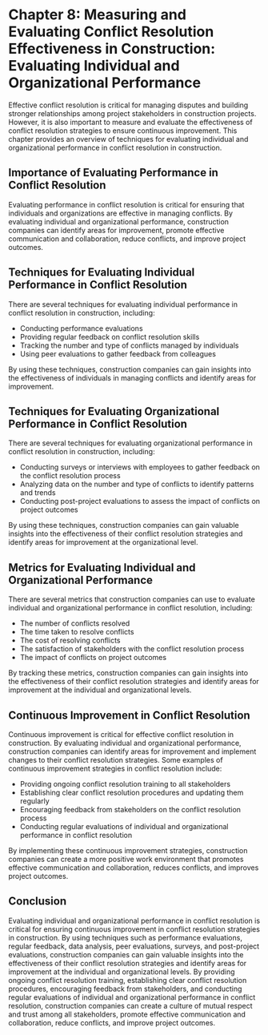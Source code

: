 Chapter 8: Measuring and Evaluating Conflict Resolution Effectiveness in Construction: Evaluating Individual and Organizational Performance
===========================================================================================================================================

Effective conflict resolution is critical for managing disputes and building stronger relationships among project stakeholders in construction projects. However, it is also important to measure and evaluate the effectiveness of conflict resolution strategies to ensure continuous improvement. This chapter provides an overview of techniques for evaluating individual and organizational performance in conflict resolution in construction.

Importance of Evaluating Performance in Conflict Resolution
-----------------------------------------------------------

Evaluating performance in conflict resolution is critical for ensuring that individuals and organizations are effective in managing conflicts. By evaluating individual and organizational performance, construction companies can identify areas for improvement, promote effective communication and collaboration, reduce conflicts, and improve project outcomes.

Techniques for Evaluating Individual Performance in Conflict Resolution
-----------------------------------------------------------------------

There are several techniques for evaluating individual performance in conflict resolution in construction, including:

* Conducting performance evaluations
* Providing regular feedback on conflict resolution skills
* Tracking the number and type of conflicts managed by individuals
* Using peer evaluations to gather feedback from colleagues

By using these techniques, construction companies can gain insights into the effectiveness of individuals in managing conflicts and identify areas for improvement.

Techniques for Evaluating Organizational Performance in Conflict Resolution
---------------------------------------------------------------------------

There are several techniques for evaluating organizational performance in conflict resolution in construction, including:

* Conducting surveys or interviews with employees to gather feedback on the conflict resolution process
* Analyzing data on the number and type of conflicts to identify patterns and trends
* Conducting post-project evaluations to assess the impact of conflicts on project outcomes

By using these techniques, construction companies can gain valuable insights into the effectiveness of their conflict resolution strategies and identify areas for improvement at the organizational level.

Metrics for Evaluating Individual and Organizational Performance
----------------------------------------------------------------

There are several metrics that construction companies can use to evaluate individual and organizational performance in conflict resolution, including:

* The number of conflicts resolved
* The time taken to resolve conflicts
* The cost of resolving conflicts
* The satisfaction of stakeholders with the conflict resolution process
* The impact of conflicts on project outcomes

By tracking these metrics, construction companies can gain insights into the effectiveness of their conflict resolution strategies and identify areas for improvement at the individual and organizational levels.

Continuous Improvement in Conflict Resolution
---------------------------------------------

Continuous improvement is critical for effective conflict resolution in construction. By evaluating individual and organizational performance, construction companies can identify areas for improvement and implement changes to their conflict resolution strategies. Some examples of continuous improvement strategies in conflict resolution include:

* Providing ongoing conflict resolution training to all stakeholders
* Establishing clear conflict resolution procedures and updating them regularly
* Encouraging feedback from stakeholders on the conflict resolution process
* Conducting regular evaluations of individual and organizational performance in conflict resolution

By implementing these continuous improvement strategies, construction companies can create a more positive work environment that promotes effective communication and collaboration, reduces conflicts, and improves project outcomes.

Conclusion
----------

Evaluating individual and organizational performance in conflict resolution is critical for ensuring continuous improvement in conflict resolution strategies in construction. By using techniques such as performance evaluations, regular feedback, data analysis, peer evaluations, surveys, and post-project evaluations, construction companies can gain valuable insights into the effectiveness of their conflict resolution strategies and identify areas for improvement at the individual and organizational levels. By providing ongoing conflict resolution training, establishing clear conflict resolution procedures, encouraging feedback from stakeholders, and conducting regular evaluations of individual and organizational performance in conflict resolution, construction companies can create a culture of mutual respect and trust among all stakeholders, promote effective communication and collaboration, reduce conflicts, and improve project outcomes.
